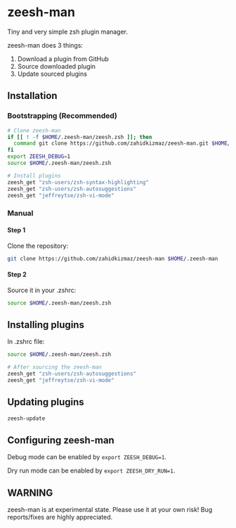 # zeesh-man

Tiny and very simple zsh plugin manager.

zeesh-man does 3 things:

1. Download a plugin from GitHub
1. Source downloaded plugin
1. Update sourced plugins

## Installation

### Bootstrapping (Recommended)

```zsh
# Clone zeesh-man
if [[ ! -f $HOME/.zeesh-man/zeesh.zsh ]]; then
  command git clone https://github.com/zahidkizmaz/zeesh-man.git $HOME/.zeesh-man
fi
export ZEESH_DEBUG=1
source $HOME/.zeesh-man/zeesh.zsh

# Install plugins
zeesh_get "zsh-users/zsh-syntax-highlighting"
zeesh_get "zsh-users/zsh-autosuggestions"
zeesh_get "jeffreytse/zsh-vi-mode"
```

### Manual

#### Step 1

Clone the repository:

```zsh
git clone https://github.com/zahidkizmaz/zeesh-man $HOME/.zeesh-man
```

#### Step 2

Source it in your .zshrc:

```zsh
source $HOME/.zeesh-man/zeesh.zsh
```

## Installing plugins

In .zshrc file:

```zsh
source $HOME/.zeesh-man/zeesh.zsh

# After sourcing the zeesh-man
zeesh_get "zsh-users/zsh-autosuggestions"
zeesh_get "jeffreytse/zsh-vi-mode"
```

## Updating plugins

```zsh
zeesh-update
```

## Configuring zeesh-man

Debug mode can be enabled by `export ZEESH_DEBUG=1`.

Dry run mode can be enabled by `export ZEESH_DRY_RUN=1`.

## WARNING

zeesh-man is at experimental state. Please use it at your own risk!
Bug reports/fixes are highly appreciated.
